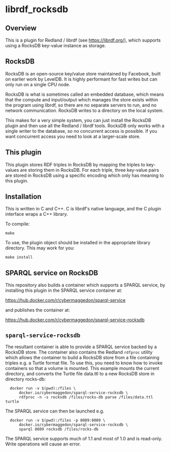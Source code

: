 
# librdf_rocksdb

## Overview

This is a plugin for Redland / librdf (see https://librdf.org/), which
supports using a RocksDB key-value instance as storage.

## RocksDB

RocksDB is an open-source key/value store maintained by Facebook, built on
earlier work by LevelDB.  It is highly performant for fast writes but can
only run on a single CPU node.

RocksDB is what is sometimes called an embedded database, which means
that the compute and input/output which manages the store exists
within the program using librdf, so there are no separate servers to run,
and no network communication.  RocksDB writes to a directory on the local
system.

This makes for a very simple system, you can just install the RocksDB
plugin and then use all the Redland / librdf tools.  RocksDB only works
with a single writer to the database, so no concurrent access is possible.
If you want concurrent access you need to look at a larger-scale store.

## This plugin

This plugin stores RDF triples in RocksDB by mapping the triples to
key-values are storing them in RocksDB.  For each triple, three key-value
pairs are stored in RocksDB using a specific encoding which only has
meaning to this plugin.

## Installation

This is written in C and C++.  C is librdf's native language, and the C
plugin interface wraps a C++ library.

To compile:
```
make
```

To use, the plugin object should be installed in the appropriate
library directory.  This may work for you:
```
make install
```

## SPARQL service on RocksDB

This repository also builds a container which supports a SPARQL service, by
installing this plugin in the SPARQL service container at:

  https://hub.docker.com/r/cybermaggedon/sparql-service

and publishes the container at:

  https://hub.docker.com/r/cybermaggedon/sparql-service-rocksdb

## `sparql-service-rocksdb`

The resultant container is able to provide a SPARQL service backed by a
RocksDB store.  The container also contains the Redland `rdfproc` utility
which allows the container to build a RocksDB store from a file containing
triples e.g. a Turtle format file.  To use this, you need to know how
to invoke containers so that a volume is mounted.  This example
mounts the current directory, and converts the Turtle file data.ttl to
a new RocksDB store in directory rocks-db:

```
  docker run -v $(pwd):/files \
      docker.io/cybermaggedon/sparql-service-rocksdb \
      rdfproc -n -s rocksdb /files/rocks-db parse /files/data.ttl turtle
```

The SPARQL service can then be launched e.g. 
```
  docker run -v $(pwd):/files -p 8089:8089 \
      docker.io/cybermaggedon/sparql-service-rocksdb \
      sparql 8089 rocksdb /files/rocks-db
```

The SPARQL service supports much of 1.1 and most of 1.0 and is read-only.
Write operations will cause an error.

